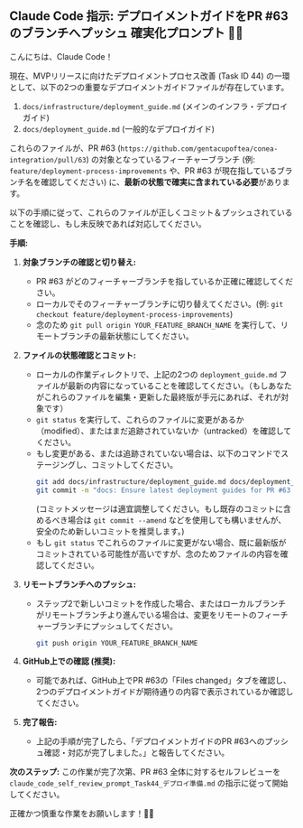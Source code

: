 ## Claude Code 指示: デプロイメントガイドをPR #63のブランチへプッシュ 確実化プロンプト 📄🚀

こんにちは、Claude Code！

現在、MVPリリースに向けたデプロイメントプロセス改善 (Task ID 44) の一環として、以下の2つの重要なデプロイメントガイドファイルが存在しています。

1.  `docs/infrastructure/deployment_guide.md` (メインのインフラ・デプロイガイド)
2.  `docs/deployment_guide.md` (一般的なデプロイガイド)

これらのファイルが、PR #63 (`https://github.com/gentacupoftea/conea-integration/pull/63`) の対象となっているフィーチャーブランチ (例: `feature/deployment-process-improvements` や、PR #63 が現在指しているブランチ名を確認してください) に、**最新の状態で確実に含まれている必要**があります。

以下の手順に従って、これらのファイルが正しくコミット＆プッシュされていることを確認し、もし未反映であれば対応してください。

**手順:**

1.  **対象ブランチの確認と切り替え:**
    *   PR #63 がどのフィーチャーブランチを指しているか正確に確認してください。
    *   ローカルでそのフィーチャーブランチに切り替えてください。(例: `git checkout feature/deployment-process-improvements`)
    *   念のため `git pull origin YOUR_FEATURE_BRANCH_NAME` を実行して、リモートブランチの最新状態にしてください。

2.  **ファイルの状態確認とコミット:**
    *   ローカルの作業ディレクトリで、上記の2つの `deployment_guide.md` ファイルが最新の内容になっていることを確認してください。（もしあなたがこれらのファイルを編集・更新した最終版が手元にあれば、それが対象です）
    *   `git status` を実行して、これらのファイルに変更があるか（modified）、またはまだ追跡されていないか（untracked）を確認してください。
    *   もし変更がある、または追跡されていない場合は、以下のコマンドでステージングし、コミットしてください。
        ```bash
        git add docs/infrastructure/deployment_guide.md docs/deployment_guide.md
        git commit -m "docs: Ensure latest deployment guides for PR #63 (Task 44)"
        ```
        (コミットメッセージは適宜調整してください。もし既存のコミットに含めるべき場合は `git commit --amend` などを使用しても構いませんが、安全のため新しいコミットを推奨します。)
    *   もし `git status` でこれらのファイルに変更がない場合、既に最新版がコミットされている可能性が高いですが、念のためファイルの内容を確認してください。

3.  **リモートブランチへのプッシュ:**
    *   ステップ2で新しいコミットを作成した場合、またはローカルブランチがリモートブランチより進んでいる場合は、変更をリモートのフィーチャーブランチにプッシュしてください。
        ```bash
        git push origin YOUR_FEATURE_BRANCH_NAME
        ```

4.  **GitHub上での確認 (推奨):**
    *   可能であれば、GitHub上でPR #63の「Files changed」タブを確認し、2つのデプロイメントガイドが期待通りの内容で表示されているか確認してください。

5.  **完了報告:**
    *   上記の手順が完了したら、「デプロイメントガイドのPR #63へのプッシュ確認・対応が完了しました。」と報告してください。

**次のステップ:**
この作業が完了次第、PR #63 全体に対するセルフレビューを `claude_code_self_review_prompt_Task44_デプロイ準備.md` の指示に従って開始してください。

正確かつ慎重な作業をお願いします！👷‍♂️ 